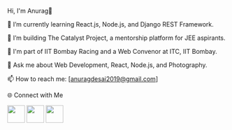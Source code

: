 Hi, I'm Anurag👋

🌱 I’m currently learning React.js, Node.js, and Django REST Framework.

🚀 I’m building The Catalyst Project, a mentorship platform for JEE aspirants.

🔧 I'm part of IIT Bombay Racing and a Web Convenor at ITC, IIT Bombay.

💬 Ask me about Web Development, React, Node.js, and Photography.

📫 How to reach me: [anuragdesai2019@gmail.com]

🌐 Connect with Me

<a href="https://www.linkedin.com/in/anurag-desai-a37a35333/?trk=PROFILE_DROP_DOWN" target="_blank"><img src="https://www.google.com/imgres?q=linkedin%20logo%20pencil%20png&imgurl=https%3A%2F%2Fimage.similarpng.com%2Ffile%2Fsimilarpng%2Fvery-thumbnail%2F2020%2F04%2FLinkedin-logo-scribble-social-media-icon-png.png&imgrefurl=https%3A%2F%2Fsimilarpng.com%2Ftag%2Flinkedin-icon%2F&docid=x7cwQGRb-WlrxM&tbnid=e_G6_qr_ltz8LM&vet=12ahUKEwiSmvi-x6iNAxVCxzgGHYeVERQQM3oECBcQAA..i&w=600&h=600&hcb=2&ved=2ahUKEwiSmvi-x6iNAxVCxzgGHYeVERQQM3oECBcQAA" width="40"/></a>
<a href="https://www.instagram.com/anurag.desai.695/?hl=en"><img src="https://www.google.com/url?sa=i&url=https%3A%2F%2Fin.pinterest.com%2Fpin%2Finstagram-logo-scribble-sketch-style-icon--223280094014997968%2F&psig=AOvVaw0vYAdPOPt4of3QPgRxqUuM&ust=1747504537101000&source=images&cd=vfe&opi=89978449&ved=0CBQQjRxqFwoTCNig5uvHqI0DFQAAAAAdAAAAABAE" width="40"></a>
<a href="https://in.pinterest.com/anuragdesai2019/photography/"><img src="https://www.google.com/url?sa=i&url=https%3A%2F%2Fsimilarpng.com%2Fpinterest-logo-creative-scribble-sketch-style-png%2F&psig=AOvVaw3mPN0iIM0p2tS8kCBVbkOU&ust=1747504633925000&source=images&cd=vfe&opi=89978449&ved=0CBQQjRxqFwoTCICf8ZnIqI0DFQAAAAAdAAAAABAE" width="40"/></a>




